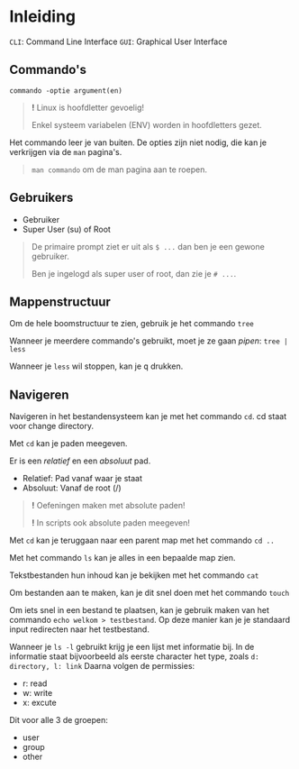 <!--
title: Besturingssystemen
-->

# Inleiding

`CLI`: Command Line Interface
`GUI`: Graphical User Interface

## Commando's

`commando -optie argument(en)`

> **!** Linux is hoofdletter gevoelig!
>
> Enkel systeem variabelen (ENV) worden in hoofdletters gezet.

Het commando leer je van buiten. De opties zijn niet nodig, die kan je verkrijgen via de `man` pagina's.

> `man commando` om de man pagina aan te roepen.

## Gebruikers

- Gebruiker
- Super User (su) of Root

> De primaire prompt ziet er uit als `$ ...` dan ben je een gewone gebruiker.
>
> Ben je ingelogd als super user of root, dan zie je `# ...`.

## Mappenstructuur

Om de hele boomstructuur te zien, gebruik je het commando `tree`

Wanneer je meerdere commando's gebruikt, moet je ze gaan *pipen*: `tree | less`

Wanneer je `less` wil stoppen, kan je <kbd>q</kbd> drukken.

## Navigeren

Navigeren in het bestandensysteem kan je met het commando `cd`. cd staat voor change directory.

Met `cd` kan je paden meegeven.

Er is een *relatief* en een *absoluut* pad.

- Relatief: Pad vanaf waar je staat
- Absoluut: Vanaf de root (/)

> **!** Oefeningen maken met absolute paden!
>
> **!** In scripts ook absolute paden meegeven!

Met `cd` kan je teruggaan naar een parent map met het commando `cd ..`

Met het commando `ls` kan je alles in een bepaalde map zien.

Tekstbestanden hun inhoud kan je bekijken met het commando `cat`

Om bestanden aan te maken, kan je dit snel doen met het commando `touch`

Om iets snel in een bestand te plaatsen, kan je gebruik maken van het commando `echo welkom > testbestand`.
Op deze manier kan je je standaard input redirecten naar het testbestand.

Wanneer je `ls -l` gebruikt krijg je een lijst met informatie bij.
In de informatie staat bijvoorbeeld als eerste character het type, zoals `d: directory, l: link`
Daarna volgen de permissies:

- r: read
- w: write
- x: excute

Dit voor alle 3 de groepen:

- user
- group
- other
